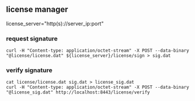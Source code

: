 ## license manager
license_server="http(s)://server_ip:port"

### request signature 

    curl -H "Content-type: application/octet-stream" -X POST --data-binary "@license/license.dat" ${license_server}/license/sign > sig.dat

### verify signature

    cat license/license.dat sig.dat > license_sig.dat
    curl -H "Content-type: application/octet-stream" -X POST --data-binary "@license_sig.dat" http://localhost:8443/license/verify



